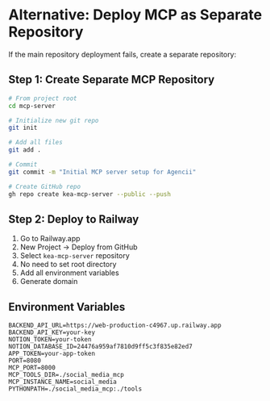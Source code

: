 # Alternative: Deploy MCP as Separate Repository

If the main repository deployment fails, create a separate repository:

## Step 1: Create Separate MCP Repository

```bash
# From project root
cd mcp-server

# Initialize new git repo
git init

# Add all files
git add .

# Commit
git commit -m "Initial MCP server setup for Agencii"

# Create GitHub repo
gh repo create kea-mcp-server --public --push
```

## Step 2: Deploy to Railway

1. Go to Railway.app
2. New Project → Deploy from GitHub
3. Select `kea-mcp-server` repository
4. No need to set root directory
5. Add all environment variables
6. Generate domain

## Environment Variables

```env
BACKEND_API_URL=https://web-production-c4967.up.railway.app
BACKEND_API_KEY=your-key
NOTION_TOKEN=your-token
NOTION_DATABASE_ID=24476a959af7810d9ff5c3f835e82ed7
APP_TOKEN=your-app-token
PORT=8080
MCP_PORT=8000
MCP_TOOLS_DIR=./social_media_mcp
MCP_INSTANCE_NAME=social_media
PYTHONPATH=./social_media_mcp:./tools
```